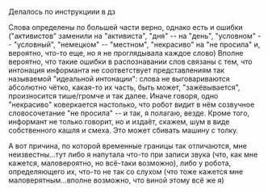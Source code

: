 Делалось по инструкциии в дз

Слова определены по большей части верно, однако есть и ошибки ("активистов" заменили на "активиста", "дня" -- на "день", "условном" -- "условный", "немецком" -- "местном", "некрасиво" на "не просила" и, вероятно, что-то еще, но я не проглядывала каждое слово)
Вполне вероятно, что такие ошибки в распознавании слов связаны с тем, что интонация информанта не соответствует представлениям так называемой "идеальной интонации": слова не выговариваются абсолютно чётко, какая-то их часть, быть может, "зажёвывается", произносится тише/громче и так далее. Иначе говоря, одно "некрасиво" коверкается настолько, что робот видит в нём созвучное словосочетание "не просила" -- и так, я полагаю, везде.
Кроме того, информант не только говорит, но и издаёт, скажем, шум в виде собственного кашля и смеха. Это может сбивать машину с толку.

А вот причина, по которой временные границы так отличаются, мне неизвестны...тут либо я напутала что-то при записи звука (что, как мне кажется, маловероятно, но всё-таки возможно), либо у робота, определяющего их, что-то не так со слухом (что тоже кажется мне маловерятным...вполне возможно, что виной этому всё же я)

